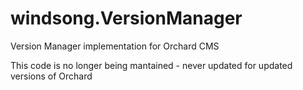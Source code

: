 # windsong.VersionManager
Version Manager implementation for Orchard CMS

This code is no longer being mantained - never updated for updated versions of Orchard
